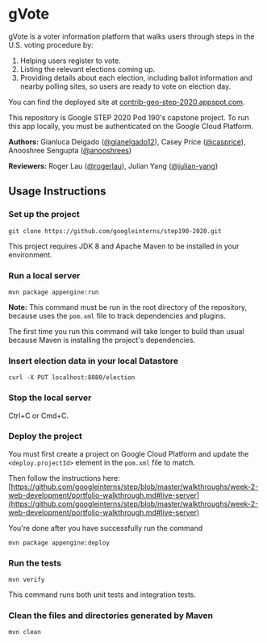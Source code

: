 # gVote

gVote is a voter information platform that walks users through steps in the U.S. voting procedure by: 
1. Helping users register to vote.
2. Listing the relevant elections coming up.
3. Providing details about each election, including ballot information and nearby polling sites, so users are ready to vote on election day. 

You can find the deployed site at [contrib-geo-step-2020.appspot.com](https://contrib-geo-step-2020.appspot.com/).

This repository is Google STEP 2020 Pod 190's capstone project. To run this app locally, you must be authenticated on the Google Cloud Platform.

**Authors:** Gianluca Delgado ([@gianelgado12]), Casey Price ([@casprice]), Anooshree Sengupta ([@anooshrees])

**Reviewers:** Roger Lau ([@rogerlau]), Julian Yang ([@julian-yang])

[@gianelgado12]: https://github.com/gianelgado12
[@casprice]: https://github.com/casprice
[@anooshrees]: https://github.com/anooshrees
[@rogerlau]: https://github.com/rogerlau
[@julian-yang]: https://github.com/julian-yang

## Usage Instructions
### Set up the project
```
git clone https://github.com/googleinterns/step190-2020.git
```
This project requires JDK 8 and Apache Maven to be installed in your environment.

###  Run a local server
```
mvn package appengine:run
```
**Note:** This command must be run in the root directory of the repository, because uses the `pom.xml` file to track dependencies and plugins.

The first time you run this command will take longer to build than usual because Maven is installing the project's dependencies.

### Insert election data in your local Datastore
```
curl -X PUT localhost:8080/election
```

### Stop the local server
Ctrl+C or Cmd+C.

### Deploy the project
You must first create a project on Google Cloud Platform and update the `<deploy.projectId>` element in the `pom.xml` file to match. 

Then follow the instructions here: [https://github.com/googleinterns/step/blob/master/walkthroughs/week-2-web-development/portfolio-walkthrough.md#live-server](https://github.com/googleinterns/step/blob/master/walkthroughs/week-2-web-development/portfolio-walkthrough.md#live-server)

You're done after you have successfully run the command
```
mvn package appengine:deploy
```

### Run the tests
```
mvn verify
```
This command runs both unit tests and integration tests.

### Clean the files and directories generated by Maven
```
mvn clean
```
